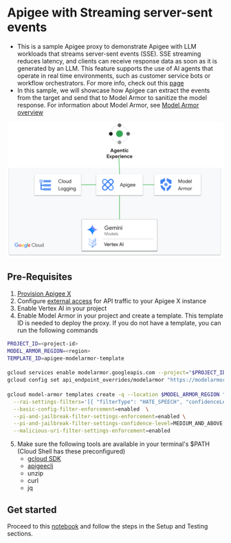 # Apigee with Streaming server-sent events

- This is a sample Apigee proxy to demonstrate Apigee with LLM workloads that streams server-sent events (SSE). SSE streaming reduces latency, and clients can receive response data as soon as it is generated by an LLM. This feature supports the use of AI agents that operate in real time environments, such as customer service bots or workflow orchestrators. For more info, check out this [page](https://cloud.google.com/apigee/docs/api-platform/develop/server-sent-events)
- In this sample, we will showcase how Apigee can extract the events from the target and send that to Model Armor to sanitize the model response. For information about Model Armor, see [Model Armor overview](https://cloud.google.com/security-command-center/docs/model-armor-overview)

![architecture](./images/arch.png)

## Pre-Requisites

1. [Provision Apigee X](https://cloud.google.com/apigee/docs/api-platform/get-started/provisioning-intro)
2. Configure [external access](https://cloud.google.com/apigee/docs/api-platform/get-started/configure-routing#external-access) for API traffic to your Apigee X instance
3. Enable Vertex AI in your project
4. Enable Model Armor in your project and create a template. This template ID is needed to deploy the proxy. If you do not have a template, you can run the following commands
   
```sh
PROJECT_ID=<project-id>
MODEL_ARMOR_REGION=<region>
TEMPLATE_ID=apigee-modelarmor-template

gcloud services enable modelarmor.googleapis.com --project="$PROJECT_ID"
gcloud config set api_endpoint_overrides/modelarmor "https://modelarmor.$MODEL_ARMOR_REGION.rep.googleapis.com/"

gcloud model-armor templates create -q --location $MODEL_ARMOR_REGION "$TEMPLATE_ID" --project="$PROJECT_ID" \
  --rai-settings-filters='[{ "filterType": "HATE_SPEECH", "confidenceLevel": "MEDIUM_AND_ABOVE" },{ "filterType": "HARASSMENT", "confidenceLevel": "MEDIUM_AND_ABOVE" },{ "filterType": "SEXUALLY_EXPLICIT", "confidenceLevel": "MEDIUM_AND_ABOVE" }]' \
  --basic-config-filter-enforcement=enabled  \
  --pi-and-jailbreak-filter-settings-enforcement=enabled \
  --pi-and-jailbreak-filter-settings-confidence-level=MEDIUM_AND_ABOVE \
  --malicious-uri-filter-settings-enforcement=enabled
```

5. Make sure the following tools are available in your terminal's $PATH (Cloud Shell has these preconfigured)
    - [gcloud SDK](https://cloud.google.com/sdk/docs/install)
    - [apigeecli](https://github.com/apigee/apigeecli)
    - unzip
    - curl
    - jq

## Get started

Proceed to this [notebook](llm_sse_security_v1.ipynb) and follow the steps in the Setup and Testing sections.